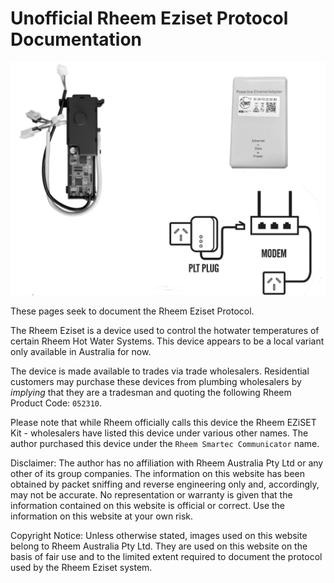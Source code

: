 # Unofficial Rheem Eziset Protocol Documentation

![Rheem Eziset Kit](device.png)

These pages seek to document the Rheem Eziset Protocol. 

The Rheem Eziset is a device used to control the hotwater temperatures of certain Rheem Hot Water Systems. This device appears to be a local variant only available in Australia for now.

The device is made available to trades via trade wholesalers. Residential customers may purchase these devices from plumbing wholesalers by *implying* that they are a tradesman and quoting the following Rheem Product Code: `052310`. 

Please note that while Rheem officially calls this device the Rheem EZiSET Kit - wholesalers have listed this device under various other names. The author purchased this device under the `Rheem Smartec Communicator` name.

Disclaimer: The author has no affiliation with Rheem Australia Pty Ltd or any other of its group companies. The information on this website has been obtained by packet sniffing and reverse engineering only and, accordingly, may not be accurate. No representation or warranty is given that the information contained on this website is official or correct. Use the information on this website at your own risk.

Copyright Notice: Unless otherwise stated, images used on this website belong to Rheem Australia Pty Ltd. They are used on this website on the basis of fair use and to the limited extent required to document the protocol used by the Rheem Eziset system.
